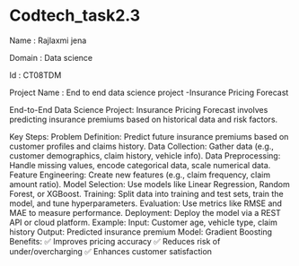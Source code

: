 # Codtech_task2.3

Name : Rajlaxmi jena 

Domain : Data science

Id : CT08TDM 

Project Name : End to end data science project -Insurance Pricing Forecast

End-to-End Data Science Project: Insurance Pricing Forecast involves predicting insurance premiums based on historical data and risk factors.

Key Steps: Problem Definition: Predict future insurance premiums based on customer profiles and claims history. Data Collection: Gather data (e.g., customer demographics, claim history, vehicle info). Data Preprocessing: Handle missing values, encode categorical data, scale numerical data. Feature Engineering: Create new features (e.g., claim frequency, claim amount ratio). Model Selection: Use models like Linear Regression, Random Forest, or XGBoost. Training: Split data into training and test sets, train the model, and tune hyperparameters. Evaluation: Use metrics like RMSE and MAE to measure performance. Deployment: Deploy the model via a REST API or cloud platform. Example: Input: Customer age, vehicle type, claim history Output: Predicted insurance premium Model: Gradient Boosting Benefits: ✅ Improves pricing accuracy ✅ Reduces risk of under/overcharging ✅ Enhances customer satisfaction
